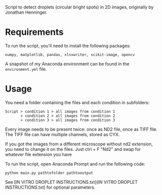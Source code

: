 Script to detect droplets (circular bright spots) in 2D images, originally by Jonathan Henninger.

# Requirements

To run the script, you'll need to install the following packages:

    numpy, matplotlib, pandas, xlsxwriter, scikit-image, opencv

A snapshot of my Anaconda environment can be found in the `environment.yml` file.

# Usage
You need a folder containing the files and each condition in subfolders:

    Script > condition 1 > all images from condition 1
           > condition 2 > all images from condition 2
           > condition 3 > all images from condition 3

Every image needs to be present twice: once as ND2 file, once as TIFF file. The TIFF file can have multiple channels, stored as CYX.

If you got the images from a different microscope without nd2 extension, you need to change it on the files. Just ctrl + F "Nd2" and swap for whatever file extension you have

To run the script, open Anaconda Prompt and run the following code:

    python main.py pathtofolder pathtooutput


See [IN VITRO DROPLET INSTRUCTIONS.txt](IN VITRO DROPLET INSTRUCTIONS.txt) for optional parameters.

